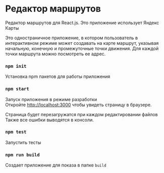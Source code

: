 # Редактор маршрутов

Редактор маршрутов для React.js.
Это приложение использует Яндекс Карты

Это одностраничное приложение, в котором пользователь в интерактивном режиме может создавать на карте маршрут, указывая начальную, конечную и промежуточные точки движения. Для каждой точки маршрута можно посмотреть ее адрес. 

### `npm init`

Установка npm пакетов для работы приложения

### `npm start`

Запуск приложения в режиме разработки<br>
Откройте [http://localhost:3000](http://localhost:3000) чтобы увидеть страницу в браузере.

Страница будет перезагружатся при каждом редактировании файлов<br>
Также все ошибки выводятся в консоли.

### `npm test`

Запустить тесты


### `npm run build`

Создает приложение для показа в папке `build`


